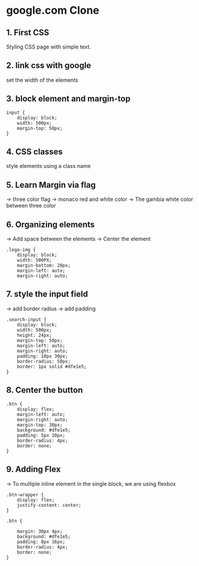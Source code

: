 # google.com Clone

## 1. First CSS

Styling CSS page with simple text.

## 2. link css with google

set the width of the elements

## 3. block element and margin-top

```
input {
    display: block;
    width: 500px;
    margin-top: 50px;
}

```

## 4. CSS classes

style elements using a class name

## 5. Learn Margin via flag

-> three color flag
-> monaco red and white color
-> The gambia white color between three color

## 6. Organizing elements

-> Add space between the elements
-> Center the element

```
.logo-img {
    display: block;
    width: 500PX;
    margin-bottom: 20px;
    margin-left: auto;
    margin-right: auto;
```

## 7. style the input field

-> add border radius
-> add padding

```
.search-input {
    display: block;
    width: 500px;
    height: 24px;
    margin-top: 50px;
    margin-left: auto;
    margin-right: auto;
    padding: 10px 30px;
    border-radius: 50px;
    border: 1px solid #dfe1e5;
}

```

## 8. Center the button

```
.btn {
    display: flex;
    margin-left: auto;
    margin-right: auto;
    margin-top: 30px;
    background: #dfe1e5;
    padding: 5px 10px;
    border-radius: 4px;
    border: none;
}

```

## 9. Adding Flex

-> To multiple inline element in the single block, we are using flexbox

```
.btn-wrapper {
    display: flex;
    justify-content: center;
}

.btn {

    margin: 30px 4px;
    background: #dfe1e5;
    padding: 8px 16px;
    border-radius: 4px;
    border: none;
}
```
